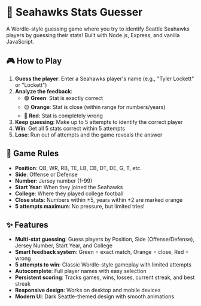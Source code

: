 # 🏈 Seahawks Stats Guesser

A Wordle-style guessing game where you try to identify Seattle Seahawks players by guessing their stats! Built with Node.js, Express, and vanilla JavaScript.

## 🎮 How to Play

1. **Guess the player**: Enter a Seahawks player's name (e.g., "Tyler Lockett" or "Lockett")
2. **Analyze the feedback**:
   - 🟢 **Green**: Stat is exactly correct
   - 🟡 **Orange**: Stat is close (within range for numbers/years)
   - 🔴 **Red**: Stat is completely wrong
3. **Keep guessing**: Make up to 5 attempts to identify the correct player
4. **Win**: Get all 5 stats correct within 5 attempts
5. **Lose**: Run out of attempts and the game reveals the answer

## 🎯 Game Rules

- **Position**: QB, WR, RB, TE, LB, CB, DT, DE, G, T, etc.
- **Side**: Offense or Defense
- **Number**: Jersey number (1-99)
- **Start Year**: When they joined the Seahawks
- **College**: Where they played college football
- **Close stats**: Numbers within ±5, years within ±2 are marked orange
- **5 attempts maximum**: No pressure, but limited tries!

## ✨ Features

- **Multi-stat guessing**: Guess players by Position, Side (Offense/Defense), Jersey Number, Start Year, and College
- **Smart feedback system**: Green = exact match, Orange = close, Red = wrong
- **5 attempts to win**: Classic Wordle-style gameplay with limited attempts
- **Autocomplete**: Full player names with easy selection
- **Persistent scoring**: Tracks games, wins, losses, current streak, and best streak
- **Responsive design**: Works on desktop and mobile devices
- **Modern UI**: Dark Seattle-themed design with smooth animations
